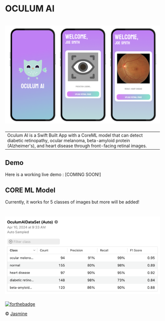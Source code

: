 # OCULUM AI
# ![OculumAI](https://github.com/jasmineCS/OculumAI/blob/main/OculumAI/pic.jpg)
<table>
<tr>
<td>
  Oculum AI is a Swift Built App with a CoreML model that can detect diabetic retinopathy, ocular melanoma, beta-amyloid protein (Alzheimer's), and heart disease through front-facing retinal images.   
</td>
</tr>
</table>

## Demo
Here is a working live demo : [COMING SOON!] 

## CORE ML Model
Currently, it works for 5 classes of images but more will be added!
# ![OculumAI](https://github.com/jasmineCS/OculumAI/blob/main/OculumAI/accuracy.png)

[![forthebadge](https://forthebadge.com/images/badges/made-with-swift.svg)](https://forthebadge.com)

© [Jasmine ](https://github.com/jasmineCS)

